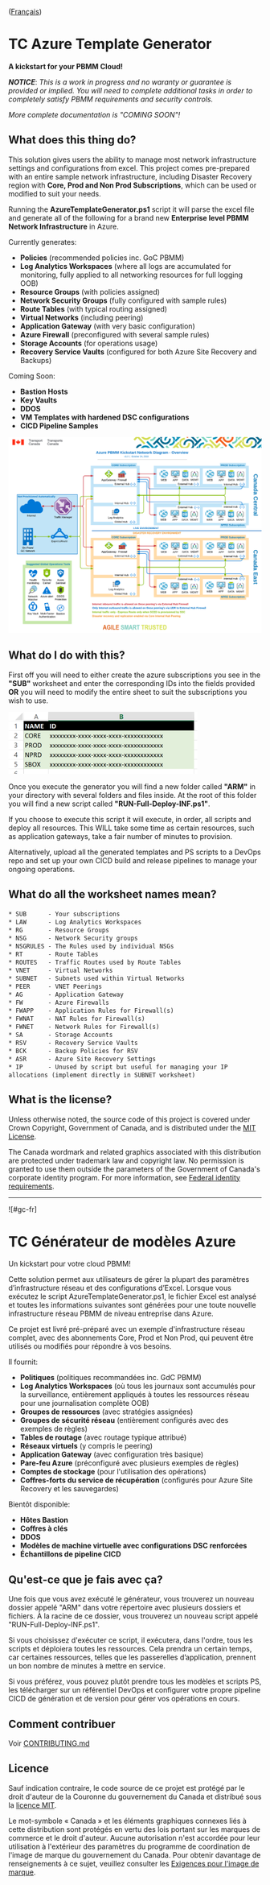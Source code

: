 ([Français](#gc-fr))

# TC Azure Template Generator

**A kickstart for your PBMM Cloud!**

**_NOTICE_**: _This is a work in progress and no waranty or guarantee is provided or implied. You will need to complete additional tasks in order to completely satisfy PBMM requirements and security controls._

_More complete documentation is "COMING SOON"!_

## What does this thing do?
This solution gives users the ability to manage most network infrastructure settings and configurations from excel. This project comes pre-prepared with an entire sample network infrastructure, including Disaster Recovery region with **Core, Prod and Non Prod Subscriptions**, which can be used or modified to suit your needs.

Running the **AzureTemplateGenerator.ps1** script it will parse the excel file and generate all of the following for a brand new **Enterprise level PBMM Network Infrastructure** in Azure.

Currently generates:

* **Policies** (recommended policies inc. GoC PBMM)
* **Log Analytics Workspaces** (where all logs are accumulated for monitoring, fully applied to all networking resources for full logging OOB)
* **Resource Groups** (with policies assigned)
* **Network Security Groups** (fully configured with sample rules)
* **Route Tables** (with typical routing assigned)
* **Virtual Networks** (including peering)
* **Application Gateway** (with very basic configuration)
* **Azure Firewall** (preconfigured with several sample rules)
* **Storage Accounts** (for operations usage)
* **Recovery Service Vaults** (configured for both Azure Site Recovery and Backups)

Coming Soon:
* **Bastion Hosts**
* **Key Vaults**
* **DDOS**
* **VM Templates with hardened DSC configurations**
* **CICD Pipeline Samples**

![diagram_overview](./resources/readme_diagram_overview.png)

## What do I do with this?

First off you will need to either create the azure subscriptions you see in the **"SUB"** worksheet and enter the corresponding IDs into the fields provided **OR** you will need to modify the entire sheet to suit the subscriptions you wish to use. 

![readme_subs](./resources/readme_subs.png)

Once you execute the generator you will find a new folder called **"ARM"** in your directory with several folders and files inside. At the root of this folder you will find a new script called **"RUN-Full-Deploy-INF.ps1"**. 

If you choose to execute this script it will execute, in order, all scripts and deploy all resources. This WILL take some time as certain resources, such as application gateways, take a fair number of minutes to provision.

Alternatively, upload all the generated templates and PS scripts to a DevOps repo and set up your own CICD build and release pipelines to manage your ongoing operations.

## What do all the worksheet names mean?
```
* SUB      - Your subscriptions
* LAW      - Log Analytics Workspaces
* RG       - Resource Groups
* NSG      - Network Security groups
* NSGRULES - The Rules used by individual NSGs
* RT       - Route Tables
* ROUTES   - Traffic Routes used by Route Tables
* VNET     - Virtual Networks
* SUBNET   - Subnets used within Virtual Networks
* PEER     - VNET Peerings
* AG       - Application Gateway
* FW       - Azure Firewalls
* FWAPP    - Application Rules for Firewall(s)
* FWNAT    - NAT Rules for Firewall(s)
* FWNET    - Network Rules for Firewall(s)
* SA       - Storage Accounts
* RSV      - Recovery Service Vaults
* BCK      - Backup Policies for RSV
* ASR      - Azure Site Recovery Settings
* IP       - Unused by script but useful for managing your IP allocations (implement directly in SUBNET worksheet)
```
## What is the license?

Unless otherwise noted, the source code of this project is covered under Crown Copyright, Government of Canada, and is distributed under the [MIT License](LICENSE).

The Canada wordmark and related graphics associated with this distribution are protected under trademark law and copyright law. No permission is granted to use them outside the parameters of the Government of Canada's corporate identity program. For more information, see [Federal identity requirements](https://www.canada.ca/en/treasury-board-secretariat/topics/government-communications/federal-identity-requirements.html).

______________________
![#gc-fr]
# TC Générateur de modèles Azure

Un kickstart pour votre cloud PBMM!

Cette solution permet aux utilisateurs de gérer la plupart des paramètres d’infrastructure réseau et des configurations d’Excel. Lorsque vous exécutez le script AzureTemplateGenerator.ps1, le fichier Excel est analysé et toutes les informations suivantes sont générées pour une toute nouvelle infrastructure réseau PBMM de niveau entreprise dans Azure.

Ce projet est livré pré-préparé avec un exemple d'infrastructure réseau complet, avec des abonnements Core, Prod et Non Prod, qui peuvent être utilisés ou modifiés pour répondre à vos besoins.

Il fournit:

* **Politiques** (politiques recommandées inc. GdC PBMM)
* **Log Analytics Workspaces** (où tous les journaux sont accumulés pour la surveillance, entièrement appliqués à toutes les ressources réseau pour une journalisation complète OOB)
* **Groupes de ressources** (avec stratégies assignées)
* **Groupes de sécurité réseau** (entièrement configurés avec des exemples de règles)
* **Tables de routage** (avec routage typique attribué)
* **Réseaux virtuels** (y compris le peering)
* **Application Gateway** (avec configuration très basique)
* **Pare-feu Azure** (préconfiguré avec plusieurs exemples de règles)
* **Comptes de stockage** (pour l'utilisation des opérations)
* **Coffres-forts du service de récupération** (configurés pour Azure Site Recovery et les sauvegardes)

Bientôt disponible:

* **Hôtes Bastion**
* **Coffres à clés**
* **DDOS**
* **Modèles de machine virtuelle avec configurations DSC renforcées**
* **Échantillons de pipeline CICD**

## Qu'est-ce que je fais avec ça?

Une fois que vous avez exécuté le générateur, vous trouverez un nouveau dossier appelé "ARM" dans votre répertoire avec plusieurs dossiers et fichiers. À la racine de ce dossier, vous trouverez un nouveau script appelé "RUN-Full-Deploy-INF.ps1".

Si vous choisissez d'exécuter ce script, il exécutera, dans l'ordre, tous les scripts et déploiera toutes les ressources. Cela prendra un certain temps, car certaines ressources, telles que les passerelles d’application, prennent un bon nombre de minutes à mettre en service.

Si vous préférez, vous pouvez plutôt prendre tous les modèles et scripts PS, les télécharger sur un référentiel DevOps et configurer votre propre pipeline CICD de génération et de version pour gérer vos opérations en cours.

## Comment contribuer

Voir [CONTRIBUTING.md](CONTRIBUTING.md)

## Licence

Sauf indication contraire, le code source de ce projet est protégé par le droit d'auteur de la Couronne du gouvernement du Canada et distribué sous la [licence MIT](LICENSE).

Le mot-symbole « Canada » et les éléments graphiques connexes liés à cette distribution sont protégés en vertu des lois portant sur les marques de commerce et le droit d'auteur. Aucune autorisation n'est accordée pour leur utilisation à l'extérieur des paramètres du programme de coordination de l'image de marque du gouvernement du Canada. Pour obtenir davantage de renseignements à ce sujet, veuillez consulter les [Exigences pour l'image de marque](https://www.canada.ca/fr/secretariat-conseil-tresor/sujets/communications-gouvernementales/exigences-image-marque.html).
